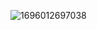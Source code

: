 ![1696012697038](https://github.com/Yahya123-hub/Library-Management-System-UI-Design/assets/114072734/143e7187-d52c-41ff-887c-fd8138cc1d04)
